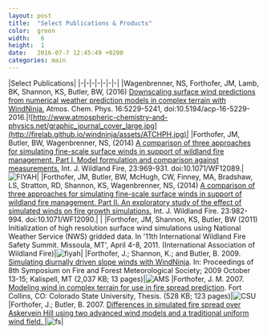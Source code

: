 ```yaml
---
layout: post
title:  "Select Publications & Products"
color:  green
width:   6 
height:  1
date:   2016-07-7 12:45:49 +0200
categories: main
---
```


|Select Publications|
|-|-|-|-|-|-|-|
|Wagenbrenner, NS, Forthofer, JM, Lamb, BK, Shannon, KS, Butler, BW, (2016) [Downscaling surface wind predictions from numerical weather prediction models in complex terrain with WindNinja.](http://www.atmos-chem-phys.net/16/5229/2016/acp-16-5229-2016.pdf) Atmos. Chem. Phys. 16:5229-5241, doi:10.5194/acp-16-5229-2016.|![http://www.atmospheric-chemistry-and-physics.net/graphic_journal_cover_large.jpg](http://firelab.github.io/windninja/assets/ATCHPH.jpg)|
|Forthofer, JM, Butler, BW, Wagenbrenner, NS, (2014) [A comparison of three approaches for simulating fine-scale surface winds in support of wildland fire management. Part I. Model formulation and comparison against measurements.](http://www.fs.fed.us/rm/pubs_other/rmrs_2014_forthofer_j001.pdf) Int. J. Wildland Fire, 23:969-931. doi:10.1071/WF12089.|![FIYAH](http://firelab.github.io/windninja/assets/IJWF.jpg)|
|Forthofer, JM, Butler, BW, McHugh, CW, Finney, MA, Bradshaw, LS, Stratton, RD, Shannon, KS, Wagenbrenner, NS, (2014) [A comparison of three approaches for simulating fine-scale surface winds in support of wildland fire management. Part II. An exploratory study of the effect of simulated winds on fire growth simulations.](https://www.researchgate.net/publication/264824467_A_comparison_of_three_approaches_for_simulating_fine-scale_surface_winds_in_support_of_wildland_fire_management_Part_II_An_exploratory_study_of_the_effect_of_simulated_winds_on_fire_growth_simulations) Int. J. Wildland Fire. 23:982-994. doi:10.1071/WF12090.| |
|Forthofer, JM, Shannon, KS, Butler, BW (2011) Initialization of high resolution surface wind simulations using National Weather Service (NWS) gridded data. In '11th International Wildland Fire Safety Summit. Missoula, MT', April 4-8, 2011. (International Association of Wildland Fire)|![fiyah](https://research.cnr.ncsu.edu/blogs/firechasers/files/2011/11/IAWF.jpg)|
|Forthofer, J.; Shannon, K.; and Butler, B. 2009. [Simulating diurnally driven slope winds with WindNinja](https://ams.confex.com/ams/8Fire/techprogram/paper_156275.htm). In: Proceedings of 8th Symposium on Fire and Forest Meteorological Society; 2009 October 13-15; Kalispell, MT (2,037 KB; 13 pages)|![AMS](https://wattsupwiththat.files.wordpress.com/2011/06/amsseal-blue1.jpg)
|Forthofer, J. M. 2007. [Modeling wind in complex terrain for use in fire spread prediction](http://firelab.org/document/forthofer-thesis). Fort Collins, CO: Colorado State University, Thesis. (528 KB; 123 pages)|![CSU](http://webcom.colostate.edu/csuramclub/files/2014/10/rams.png)
|Forthofer, J.; Butler, B. 2007. [Differences in simulated fire spread over Askervein Hill using two advanced wind models and a traditional uniform wind field. ](http://www.fs.fed.us/rm/pubs/rmrs_p046/rmrs_p046_123_127.pdf)|![fs](https://upload.wikimedia.org/wikipedia/commons/thumb/3/30/ForestServiceLogoOfficial.svg/2000px-ForestServiceLogoOfficial.svg.png)|




